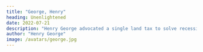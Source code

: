 ```yaml
---
title: "George, Henry"
heading: Unenlightened
date: 2022-07-21
description: "Henry George advocated a single land tax to solve recessions. This absurdity comes from his wrongly definiting wages as profit. All profits come from the produce of the land and so he advocates a land tax. We simplify his work here so you won't have to waste time on him, just as you shouldn't waste time on Karl Marx"
author: "Henry George"
image: /avatars/george.jpg
---
```



